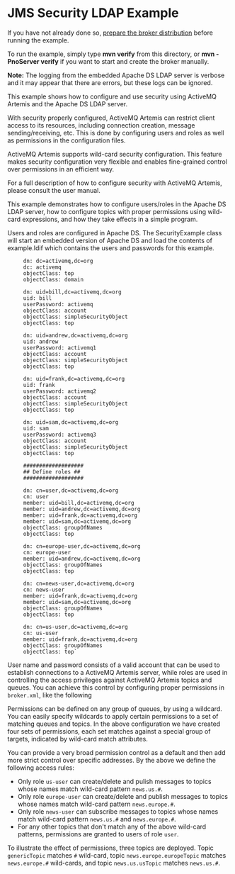# JMS Security LDAP Example

If you have not already done so, [prepare the broker distribution](../../../../README.md#getting-started) before running the example.

To run the example, simply type **mvn verify** from this directory, or **mvn -PnoServer verify** if you want to start and create the broker manually.

**Note:** The logging from the embedded Apache DS LDAP server is verbose and it may appear that there are errors, but these logs can be ignored.

This example shows how to configure and use security using ActiveMQ Artemis and the Apache DS LDAP server.

With security properly configured, ActiveMQ Artemis can restrict client access to its resources, including connection creation, message sending/receiving, etc. This is done by configuring users and roles as well as permissions in the configuration files.

ActiveMQ Artemis supports wild-card security configuration. This feature makes security configuration very flexible and enables fine-grained control over permissions in an efficient way.

For a full description of how to configure security with ActiveMQ Artemis, please consult the user manual.

This example demonstrates how to configure users/roles in the Apache DS LDAP server, how to configure topics with proper permissions using wild-card expressions, and how they take effects in a simple program.

Users and roles are configured in Apache DS. The SecurityExample class will start an embedded version of Apache DS and load the contents of example.ldif which contains the users and passwords for this example.

         dn: dc=activemq,dc=org
         dc: activemq
         objectClass: top
         objectClass: domain

         dn: uid=bill,dc=activemq,dc=org
         uid: bill
         userPassword: activemq
         objectClass: account
         objectClass: simpleSecurityObject
         objectClass: top

         dn: uid=andrew,dc=activemq,dc=org
         uid: andrew
         userPassword: activemq1
         objectClass: account
         objectClass: simpleSecurityObject
         objectClass: top

         dn: uid=frank,dc=activemq,dc=org
         uid: frank
         userPassword: activemq2
         objectClass: account
         objectClass: simpleSecurityObject
         objectClass: top

         dn: uid=sam,dc=activemq,dc=org
         uid: sam
         userPassword: activemq3
         objectClass: account
         objectClass: simpleSecurityObject
         objectClass: top

         ###################
         ## Define roles ##
         ###################

         dn: cn=user,dc=activemq,dc=org
         cn: user
         member: uid=bill,dc=activemq,dc=org
         member: uid=andrew,dc=activemq,dc=org
         member: uid=frank,dc=activemq,dc=org
         member: uid=sam,dc=activemq,dc=org
         objectClass: groupOfNames
         objectClass: top

         dn: cn=europe-user,dc=activemq,dc=org
         cn: europe-user
         member: uid=andrew,dc=activemq,dc=org
         objectClass: groupOfNames
         objectClass: top

         dn: cn=news-user,dc=activemq,dc=org
         cn: news-user
         member: uid=frank,dc=activemq,dc=org
         member: uid=sam,dc=activemq,dc=org
         objectClass: groupOfNames
         objectClass: top

         dn: cn=us-user,dc=activemq,dc=org
         cn: us-user
         member: uid=frank,dc=activemq,dc=org
         objectClass: groupOfNames
         objectClass: top`

User name and password consists of a valid account that can be used to establish connections to a ActiveMQ Artemis server, while roles are used in controlling the access privileges against ActiveMQ Artemis topics and queues. You can achieve this control by configuring proper permissions in `broker.xml`, like the following

<security-settings>
    <!-- any user can have full control of generic topics -->
    <security-setting match="#">
        <permission type="createDurableQueue" roles="user"/>
        <permission type="deleteDurableQueue" roles="user"/>
        <permission type="createNonDurableQueue" roles="user"/>
        <permission type="deleteNonDurableQueue" roles="user"/>
        <permission type="send" roles="user"/>
        <permission type="consume" roles="user"/>
    </security-setting>
    <security-setting match="news.europe.#">
        <permission type="createDurableQueue" roles="user"/>
        <permission type="deleteDurableQueue" roles="user"/>
        <permission type="createNonDurableQueue" roles="user"/>
        <permission type="deleteNonDurableQueue" roles="user"/>
        <permission type="send" roles="europe-user"/>
        <permission type="consume" roles="news-user"/>
    </security-setting>
    <security-setting match="news.us.#">
        <permission type="createDurableQueue" roles="user"/>
        <permission type="deleteDurableQueue" roles="user"/>
        <permission type="createNonDurableQueue" roles="user"/>
        <permission type="deleteNonDurableQueue" roles="user"/>
        <permission type="send" roles="us-user"/>
        <permission type="consume" roles="news-user"/>
    </security-setting>
</security-settings>

Permissions can be defined on any group of queues, by using a wildcard. You can easily specify wildcards to apply certain permissions to a set of matching queues and topics. In the above configuration we have created four sets of permissions, each set matches against a special group of targets, indicated by wild-card match attributes.

You can provide a very broad permission control as a default and then add more strict control over specific addresses. By the above we define the following access rules:

*   Only role `us-user` can create/delete and pulish messages to topics whose names match wild-card pattern `news.us.#`.
*   Only role `europe-user` can create/delete and publish messages to topics whose names match wild-card pattern `news.europe.#`.
*   Only role `news-user` can subscribe messages to topics whose names match wild-card pattern `news.us.#` and `news.europe.#`.
*   For any other topics that don't match any of the above wild-card patterns, permissions are granted to users of role `user`.

To illustrate the effect of permissions, three topics are deployed. Topic `genericTopic` matches `#` wild-card, topic `news.europe.europeTopic` matches `news.europe.#` wild-cards, and topic `news.us.usTopic` matches `news.us.#`.
